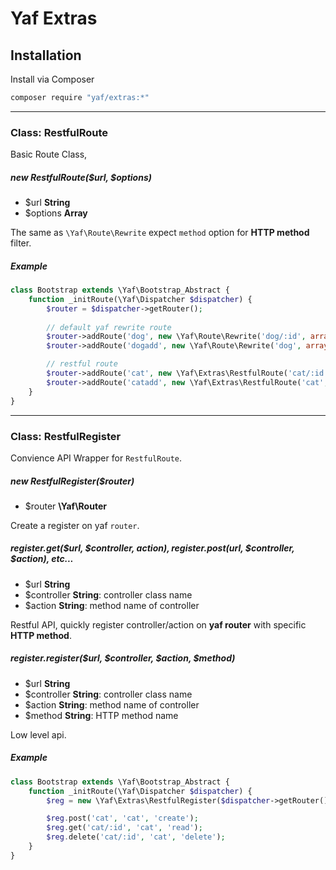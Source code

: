 # Yaf Extras


## Installation

Install via Composer

```sh
composer require "yaf/extras:*"
```


----

### Class: RestfulRoute

Basic Route Class, 


##### new RestfulRoute($url, $options)
- $url **String**
- $options **Array**

The same as `\Yaf\Route\Rewrite` expect `method` option for **HTTP method** filter.


##### Example
```php
class Bootstrap extends \Yaf\Bootstrap_Abstract {
    function _initRoute(\Yaf\Dispatcher $dispatcher) {
        $router = $dispatcher->getRouter();
        
        // default yaf rewrite route
        $router->addRoute('dog', new \Yaf\Route\Rewrite('dog/:id', array('controller' => 'dog', 'action' => 'read')));
        $router->addRoute('dogadd', new \Yaf\Route\Rewrite('dog', array('controller' => 'dog', 'action' => 'create')));

        // restful route
        $router->addRoute('cat', new \Yaf\Extras\RestfulRoute('cat/:id', array('controller' => 'cat', 'action' => 'read', method => 'get')));
        $router->addRoute('catadd', new \Yaf\Extras\RestfulRoute('cat', array('controller' => 'cat', 'action' => 'create', method => 'post')));
    }
}
```

----

### Class: RestfulRegister

Convience API Wrapper for `RestfulRoute`.


##### new RestfulRegister($router)

- $router **\Yaf\Router**

Create a register on yaf `router`.


##### register.get($url, $controller, $action), register.post($url, $controller, $action), etc...

- $url **String**
- $controller **String**: controller class name
- $action **String**: method name of controller

Restful API, quickly register controller/action on **yaf router** with specific **HTTP method**.


##### register.register($url, $controller, $action, $method)

- $url **String**
- $controller **String**: controller class name
- $action **String**: method name of controller
- $method **String**: HTTP method name

Low level api.


##### Example
```php
class Bootstrap extends \Yaf\Bootstrap_Abstract {
    function _initRoute(\Yaf\Dispatcher $dispatcher) {
        $reg = new \Yaf\Extras\RestfulRegister($dispatcher->getRouter());

        $reg.post('cat', 'cat', 'create');
        $reg.get('cat/:id', 'cat', 'read');
        $reg.delete('cat/:id', 'cat', 'delete');
    }
}
```